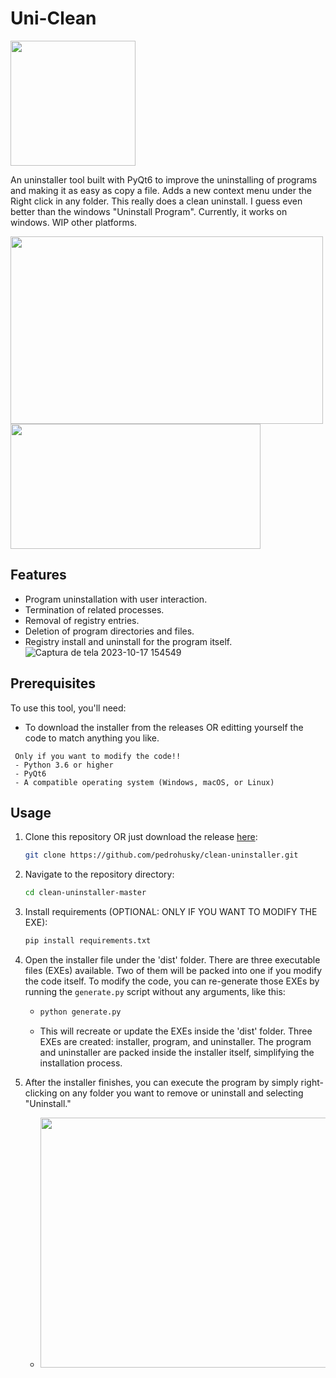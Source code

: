 # Uni-Clean
<img src="https://github.com/pedrohusky/clean-uninstaller/assets/59580251/62787b56-8704-4a6e-a466-3a4e1145e05b" width="200" height="200">

An uninstaller tool built with PyQt6 to improve the uninstalling of programs and making it as easy as copy a file.
Adds a new context menu under the Right click in any folder.
This really does a clean uninstall. I guess even better than the windows "Uninstall Program". Currently, it works on windows. WIP other platforms.


<img src="https://github.com/pedrohusky/clean-uninstaller/assets/59580251/7cad706d-6711-4735-84df-40a3d44726df" width="500" height="300">
<img src="https://github.com/pedrohusky/clean-uninstaller/assets/59580251/5042adad-f717-44d6-b41f-256118130bd9" width="400" height="200">

## Features

- Program uninstallation with user interaction.
- Termination of related processes.
- Removal of registry entries.
- Deletion of program directories and files.
- Registry install and uninstall for the program itself.
![Captura de tela 2023-10-17 154549](https://github.com/pedrohusky/clean-uninstaller/assets/59580251/8742ef83-e6dc-4670-84f8-38333e71e179)


## Prerequisites

To use this tool, you'll need:
- To download the installer from the releases OR editting yourself the code to match anything you like.
 ```
  Only if you want to modify the code!!
  - Python 3.6 or higher
  - PyQt6
  - A compatible operating system (Windows, macOS, or Linux)
 ```

## Usage

1. Clone this repository OR just download the release [here](https://github.com/pedrohusky/clean-uninstaller/releases/tag/v1.0):

   ```bash
   git clone https://github.com/pedrohusky/clean-uninstaller.git

2. Navigate to the repository directory:
   
   ```bash
   cd clean-uninstaller-master

3. Install requirements (OPTIONAL: ONLY IF YOU WANT TO MODIFY THE EXE):

   ```bash
   pip install requirements.txt
   
4. Open the installer file under the 'dist' folder. There are three executable files (EXEs) available. Two of them will be packed into one if you modify the code itself. To modify the code, you can re-generate those EXEs by running the `generate.py` script without any arguments, like this:
   - ```bash
     python generate.py
   - This will recreate or update the EXEs inside the 'dist' folder. Three EXEs are created: installer, program, and uninstaller. The program and uninstaller are packed inside the installer itself, simplifying the installation process.
 
5. After the installer finishes, you can execute the program by simply right-clicking on any folder you want to remove or uninstall and selecting "Uninstall."
   - <img src="https://github.com/pedrohusky/clean-uninstaller/assets/59580251/5042adad-f717-44d6-b41f-256118130bd9" width="800" height="400">
